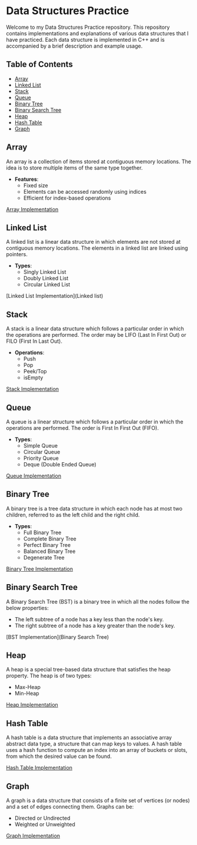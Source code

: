 # Data Structures Practice

Welcome to my Data Structures Practice repository. This repository contains implementations and explanations of various data structures that I have practiced. Each data structure is implemented in C++ and is accompanied by a brief description and example usage.

## Table of Contents

- [Array](#array)
- [Linked List](#linked-list)
- [Stack](#stack)
- [Queue](#queue)
- [Binary Tree](#binary-tree)
- [Binary Search Tree](#binary-search-tree)
- [Heap](#heap)
- [Hash Table](#hash-table)
- [Graph](#graph)

## Array

An array is a collection of items stored at contiguous memory locations. The idea is to store multiple items of the same type together.

- **Features**:
  - Fixed size
  - Elements can be accessed randomly using indices
  - Efficient for index-based operations

[Array Implementation](array)

## Linked List

A linked list is a linear data structure in which elements are not stored at contiguous memory locations. The elements in a linked list are linked using pointers.

- **Types**:
  - Singly Linked List
  - Doubly Linked List
  - Circular Linked List

[Linked List Implementation](Linked list)

## Stack

A stack is a linear data structure which follows a particular order in which the operations are performed. The order may be LIFO (Last In First Out) or FILO (First In Last Out).

- **Operations**:
  - Push
  - Pop
  - Peek/Top
  - isEmpty

[Stack Implementation](Stack)

## Queue

A queue is a linear structure which follows a particular order in which the operations are performed. The order is First In First Out (FIFO).

- **Types**:
  - Simple Queue
  - Circular Queue
  - Priority Queue
  - Deque (Double Ended Queue)

[Queue Implementation](Queue)

## Binary Tree

A binary tree is a tree data structure in which each node has at most two children, referred to as the left child and the right child.

- **Types**:
  - Full Binary Tree
  - Complete Binary Tree
  - Perfect Binary Tree
  - Balanced Binary Tree
  - Degenerate Tree

[Binary Tree Implementation](Trees)

## Binary Search Tree

A Binary Search Tree (BST) is a binary tree in which all the nodes follow the below properties:
- The left subtree of a node has a key less than the node's key.
- The right subtree of a node has a key greater than the node's key.

[BST Implementation](Binary Search Tree)

## Heap

A heap is a special tree-based data structure that satisfies the heap property. The heap is of two types:
- Max-Heap
- Min-Heap

[Heap Implementation](Heap)

## Hash Table

A hash table is a data structure that implements an associative array abstract data type, a structure that can map keys to values. A hash table uses a hash function to compute an index into an array of buckets or slots, from which the desired value can be found.

[Hash Table Implementation](Hashing)

## Graph

A graph is a data structure that consists of a finite set of vertices (or nodes) and a set of edges connecting them. Graphs can be:
- Directed or Undirected
- Weighted or Unweighted

[Graph Implementation](Graph)

